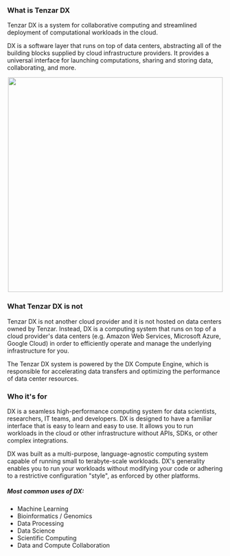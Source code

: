 ### What is Tenzar DX

Tenzar DX is a system for collaborative computing and streamlined deployment of computational workloads in the cloud.

DX is a software layer that runs on top of data centers, abstracting all of the building blocks supplied by cloud infrastructure providers. It provides a universal interface for launching computations, sharing and storing data, collaborating, and more.

<center>
  <img src="https://s3.amazonaws.com/assets.tenzar.com/docs/overview-stack.png" height="500"/>
</center>


### What Tenzar DX is not

Tenzar DX is not another cloud provider and it is not hosted on data centers owned by Tenzar. Instead, DX is a computing system that runs on top of a cloud provider's data centers (e.g. Amazon Web Services, Microsoft Azure, Google Cloud) in order to efficiently operate and manage the underlying infrastructure for you.

The Tenzar DX system is powered by the DX Compute Engine, which is responsible for accelerating data transfers and optimizing the performance of data center resources.


### Who it's for

DX is a seamless high-performance computing system for data scientists, researchers, IT teams, and developers. DX is designed to have a familiar interface that is easy to learn and easy to use. It allows you to run workloads in the cloud or other infrastructure without APIs, SDKs, or other complex integrations.

DX was built as a multi-purpose, language-agnostic computing system capable of running small to terabyte-scale workloads. DX's generality enables you to run your workloads without modifying your code or adhering to a restrictive configuration "style", as enforced by other platforms.

##### Most common uses of DX:
- Machine Learning
- Bioinformatics / Genomics
- Data Processing
- Data Science
- Scientific Computing
- Data and Compute Collaboration
